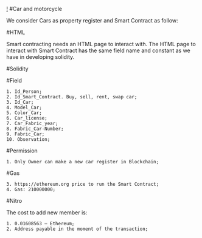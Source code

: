 [!](http://alexgarcias.com.br/images/Capa5/AlexGarciasAdvogadosPaisesInternacional.png)
#Car and motorcycle

We consider Cars as property register and Smart Contract as follow:

#HTML

Smart contracting needs an HTML page to interact with. The HTML page to interact with Smart Contract has the same field name and constant as we have in developing solidity.

#Solidity

#Field

    1. Id_Person;
    2. Id_Smart_Contract. Buy, sell, rent, swap car;
    3. Id_Car;
    4. Model_Car;
    5. Color_Car;
    6. Car_license;
    7. Car_Fabric_year;
    8. Fabric_Car-Number;
    9. Fabric_Car;
    10. Observation;

#Permission

    1. Only Owner can make a new car register in Blockchain;

#Gas

    3. https://ethereum.org price to run the Smart Contract;
    4. Gas: 210000000;

#Nitro

The cost to add new member is:

    1. 0.01608563 – Ethereum;
    2. Address payable in the moment of the transaction;
